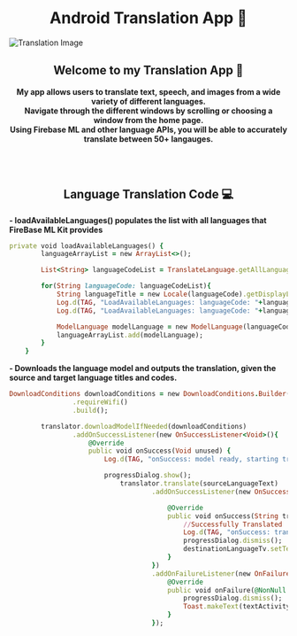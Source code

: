 
<p><h1 align="center"><strong>Android Translation App 🚀 </strong></h1></p>

![Translation Image](https://t3.ftcdn.net/jpg/04/36/43/12/360_F_436431209_IrKCuIPj2FubrYDZpYLZPZxDShsqSrwa.jpg)

<p><h2 align="center"><strong>Welcome to my Translation App 👋</strong></h2></p>
<p align="center"><strong>My app allows users to translate text, speech, and images from a wide variety of different languages.<br>Navigate through the different windows by scrolling
or choosing a window from the home page.<br>Using Firebase ML and other language APIs, you will be able to accurately translate between 50+ langauges.</strong></p>
<br><br>

<p><h2 align="center"><strong>Language Translation Code 💻</strong></h2></p>

<p><strong>-  loadAvailableLanguages() populates the list with all languages that FireBase ML Kit provides</strong></p>

```ruby
private void loadAvailableLanguages() {
        languageArrayList = new ArrayList<>();

        List<String> languageCodeList = TranslateLanguage.getAllLanguages();

        for(String languageCode: languageCodeList){
            String languageTitle = new Locale(languageCode).getDisplayLanguage();
            Log.d(TAG, "LoadAvailableLanguages: languageCode: "+languageCode);
            Log.d(TAG, "LoadAvailableLanguages: languageCode: "+languageTitle);

            ModelLanguage modelLanguage = new ModelLanguage(languageCode, languageTitle);
            languageArrayList.add(modelLanguage);
        }
    }
```

<p><strong>-  Downloads the language model and outputs the translation, given the source and target language titles and codes.</strong></p>

```ruby
DownloadConditions downloadConditions = new DownloadConditions.Builder()
                .requireWifi()
                .build();

        translator.downloadModelIfNeeded(downloadConditions)
                .addOnSuccessListener(new OnSuccessListener<Void>(){
                    @Override
                    public void onSuccess(Void unused) {
                        Log.d(TAG, "onSuccess: model ready, starting translate. . .");

                        progressDialog.show();
                            translator.translate(sourceLanguageText)
                                    .addOnSuccessListener(new OnSuccessListener<String>(){

                                        @Override
                                        public void onSuccess(String translatedText) {
                                            //Successfully Translated
                                            Log.d(TAG, "onSuccess: translatedText: "+translatedText);
                                            progressDialog.dismiss();
                                            destinationLanguageTv.setText(translatedText);
                                        }
                                    })
                                    .addOnFailureListener(new OnFailureListener() {
                                        @Override
                                        public void onFailure(@NonNull Exception e) {
                                            progressDialog.dismiss();
                                            Toast.makeText(textActivity.this, "Failed to translate due to "+e.getMessage(), Toast.LENGTH_SHORT).show();
                                        }
                                    });
```

